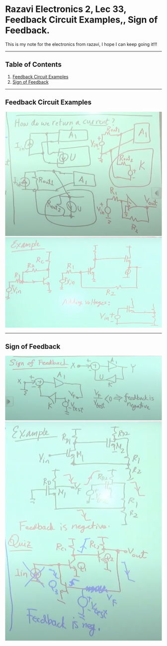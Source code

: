 
# Razavi Electronics 2, Lec 33, Feedback Circuit Examples,, Sign of Feedback.
This is my note for the electronics from razavi, I hope I can keep going it!!!

---

## Table of Contents
1. [Feedback Circuit Examples](#feedback-circuit-examples)
2. [Sign of Feedback](#sign-of-feedback) 



 

---
## Feedback Circuit Examples
![](/images/ReturnCurrentFeedback.png)
![](/images/ReturnCurrentFeedback2.png)

---
## Sign of Feedback
![](/images/signFeedback.png)
![](/images/SignFeedbackExp.png)